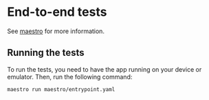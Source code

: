 # End-to-end tests

See [maestro](https://github.com/mobile-dev-inc/maestro) for more information.

## Running the tests

To run the tests, you need to have the app running on your device or emulator. Then, run the following command:

```
maestro run maestro/entrypoint.yaml
```